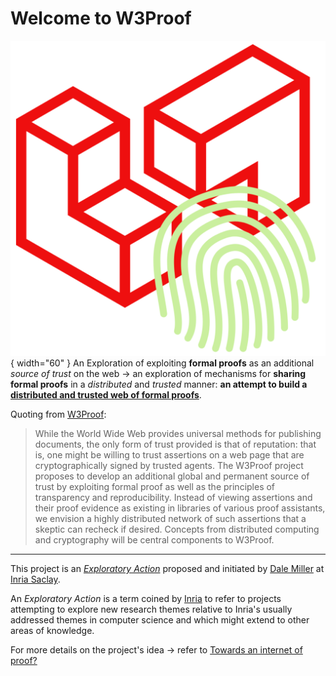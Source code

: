# Welcome to W3Proof 

![image info](./assets/w3proof.png){ width="60" }
An Exploration of exploiting **formal proofs** as an additional *source of trust* on the web &rarr; an exploration of mechanisms for **sharing formal proofs** in a *distributed* and *trusted* manner: **an attempt to build a [distributed and trusted web of formal proofs](https://hal.archives-ouvertes.fr/hal-02468229/)**.


Quoting from [W3Proof](https://www.inria.fr/en/w3proof): 

> While the World Wide Web provides universal methods for publishing documents, the only form of trust provided is that of reputation: that is, one might be willing to trust assertions on a web page that are cryptographically signed by trusted agents.  The W3Proof project proposes to develop an additional global and permanent source of trust by exploiting formal proof as well as the principles of transparency and reproducibility.  Instead of viewing assertions and their proof evidence as existing in libraries of various proof assistants, we envision a highly distributed network of such assertions that a skeptic can recheck if desired.  Concepts from distributed computing and cryptography will be central components to W3Proof.

-----------------

This project is an *[Exploratory Action](https://www.inria.fr/en/w3proof)* proposed and initiated by [Dale Miller](http://www.lix.polytechnique.fr/Labo/Dale.Miller/) at [Inria Saclay](https://www.inria.fr/en/inria-saclay-centre).

An *Exploratory Action* is a term coined by [Inria](https://www.inria.fr/en/inria-saclay-centre) to refer to projects attempting to explore new research themes relative to Inria's usually addressed themes in computer science and which might extend to other areas of knowledge.

For more details on the project's idea &rarr; refer to [Towards an internet of proof?](https://www.inria.fr/en/towards-internet-proof)